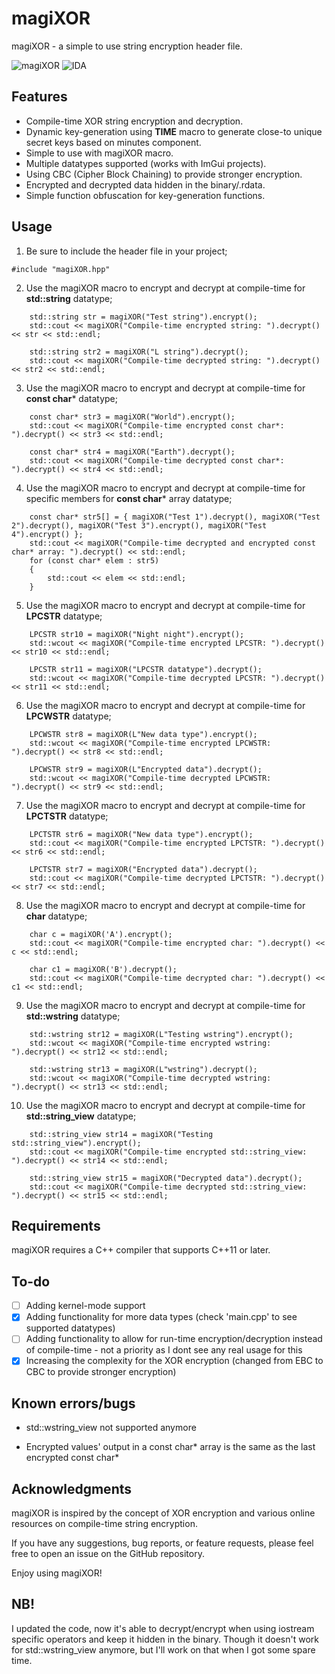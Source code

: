 # magiXOR

magiXOR - a simple to use string encryption header file. 

![magiXOR](https://github.com/REVRBE/magiXOR/assets/129604052/2f79210d-4b4f-4294-987a-4756e7f84d2d)
![IDA](https://github.com/REVRBE/magiXOR/assets/129604052/6782067e-6363-4832-be34-138d4c983dad)

## Features

* Compile-time XOR string encryption and decryption.
* Dynamic key-generation using __TIME__ macro to generate close-to unique secret keys based on minutes component.
* Simple to use with magiXOR macro.
* Multiple datatypes supported (works with ImGui projects).
* Using CBC (Cipher Block Chaining) to provide stronger encryption.
* Encrypted and decrypted data hidden in the binary/.rdata.
* Simple function obfuscation for key-generation functions.
  
## Usage

1. Be sure to include the header file in your project;

```#include "magiXOR.hpp"```

2. Use the magiXOR macro to encrypt and decrypt at compile-time for **std::string** datatype;

```
    std::string str = magiXOR("Test string").encrypt();
    std::cout << magiXOR("Compile-time encrypted string: ").decrypt() << str << std::endl;

    std::string str2 = magiXOR("L string").decrypt();
    std::cout << magiXOR("Compile-time decrypted string: ").decrypt() << str2 << std::endl;
```

3. Use the magiXOR macro to encrypt and decrypt at compile-time for **const char*** datatype;

```
    const char* str3 = magiXOR("World").encrypt();
    std::cout << magiXOR("Compile-time encrypted const char*: ").decrypt() << str3 << std::endl;

    const char* str4 = magiXOR("Earth").decrypt();
    std::cout << magiXOR("Compile-time decrypted const char*: ").decrypt() << str4 << std::endl;
```

4. Use the magiXOR macro to encrypt and decrypt at compile-time for specific members for **const char*** array datatype;

```
    const char* str5[] = { magiXOR("Test 1").decrypt(), magiXOR("Test 2").decrypt(), magiXOR("Test 3").encrypt(), magiXOR("Test 4").encrypt() };
    std::cout << magiXOR("Compile-time decrypted and encrypted const char* array: ").decrypt() << std::endl;
    for (const char* elem : str5)
    {
        std::cout << elem << std::endl;
    }
```

5. Use the magiXOR macro to encrypt and decrypt at compile-time for **LPCSTR** datatype;

```
    LPCSTR str10 = magiXOR("Night night").encrypt();
    std::wcout << magiXOR("Compile-time encrypted LPCSTR: ").decrypt() << str10 << std::endl;

    LPCSTR str11 = magiXOR("LPCSTR datatype").decrypt();
    std::wcout << magiXOR("Compile-time decrypted LPCSTR: ").decrypt() << str11 << std::endl;
```

6. Use the magiXOR macro to encrypt and decrypt at compile-time for **LPCWSTR** datatype;

```
    LPCWSTR str8 = magiXOR(L"New data type").encrypt();
    std::wcout << magiXOR("Compile-time encrypted LPCWSTR: ").decrypt() << str8 << std::endl;

    LPCWSTR str9 = magiXOR(L"Encrypted data").decrypt();
    std::wcout << magiXOR("Compile-time decrypted LPCWSTR: ").decrypt() << str9 << std::endl;
```

7. Use the magiXOR macro to encrypt and decrypt at compile-time for **LPCTSTR** datatype;

```
    LPCTSTR str6 = magiXOR("New data type").encrypt();
    std::cout << magiXOR("Compile-time encrypted LPCTSTR: ").decrypt() << str6 << std::endl;

    LPCTSTR str7 = magiXOR("Encrypted data").decrypt();
    std::cout << magiXOR("Compile-time decrypted LPCTSTR: ").decrypt() << str7 << std::endl;
```

8. Use the magiXOR macro to encrypt and decrypt at compile-time for **char** datatype;

```
    char c = magiXOR('A').encrypt();
    std::cout << magiXOR("Compile-time encrypted char: ").decrypt() << c << std::endl;

    char c1 = magiXOR('B').decrypt();
    std::cout << magiXOR("Compile-time decrypted char: ").decrypt() << c1 << std::endl;
```

9. Use the magiXOR macro to encrypt and decrypt at compile-time for **std::wstring** datatype;

```
    std::wstring str12 = magiXOR(L"Testing wstring").encrypt();
    std::wcout << magiXOR("Compile-time encrypted wstring: ").decrypt() << str12 << std::endl;

    std::wstring str13 = magiXOR(L"wstring").decrypt();
    std::wcout << magiXOR("Compile-time decrypted wstring: ").decrypt() << str13 << std::endl;
```

10. Use the magiXOR macro to encrypt and decrypt at compile-time for **std::string_view** datatype;

```
    std::string_view str14 = magiXOR("Testing std::string_view").encrypt();
    std::cout << magiXOR("Compile-time encrypted std::string_view: ").decrypt() << str14 << std::endl;

    std::string_view str15 = magiXOR("Decrypted data").decrypt();
    std::cout << magiXOR("Compile-time decrypted std::string_view: ").decrypt() << str15 << std::endl;
```

## Requirements

magiXOR requires a C++ compiler that supports C++11 or later.

## To-do

- [ ] Adding kernel-mode support
- [x] Adding functionality for more data types (check 'main.cpp' to see supported datatypes)
- [ ] Adding functionality to allow for run-time encryption/decryption instead of compile-time - not a priority as I dont see any real usage for this
- [x] Increasing the complexity for the XOR encryption (changed from EBC to CBC to provide stronger encryption)

## Known errors/bugs

* std::wstring_view not supported anymore

* Encrypted values' output in a const char* array is the same as the last encrypted const char*

## Acknowledgments

magiXOR is inspired by the concept of XOR encryption and various online resources on compile-time string encryption.

If you have any suggestions, bug reports, or feature requests, please feel free to open an issue on the GitHub repository.

Enjoy using magiXOR!

## NB!

I updated the code, now it's able to decrypt/encrypt when using iostream specific operators and keep it hidden in the binary. Though it doesn't work for std::wstring_view anymore, but I'll work on that when I got some spare time. 
